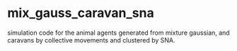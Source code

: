 # mix_gauss_caravan_sna
simulation code for the animal agents generated from mixture gaussian, and caravans by collective movements and clustered by SNA.
